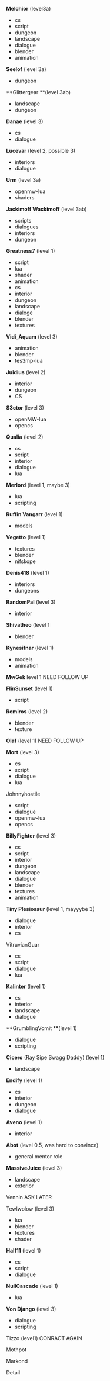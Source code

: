 **Melchior** (level3a)
- cs 
- script 
- dungeon
- landscape
- dialogue
- blender
- animation

**Seelof** (level 3a)
- dungeon

**Glittergear **(level 3ab)
- landscape
- dungeon

**Danae** (level 3)
- cs
- dialogue

**Lucevar** (level 2, possible 3)
- interiors
- dialogue

**Urm** (level 3a)
- openmw-lua
- shaders

**Jackimoff Wackimoff** (level 3ab)
- scripts
- dialogues
- interiors
- dungeon

**Greatness7** (level 1) 
- script
- lua
- shader
- animation
- cs
- interior
- dungeon
- landscape
- dialoge
- blender
- textures

**Vidi_Aquam** (level 3)
- animation
- blender
- tes3mp-lua

**Juidius** (level 2)
- interior
- dungeon
- CS

**S3ctor** (level 3)
- openMW-lua
- opencs

**Qualia** (level 2)
- cs
- script
- interior
- dialogue
- lua

**Merlord** (level 1, maybe 3)
- lua
- scripting

**Ruffin Vangarr** (level 1)
- models

**Vegetto** (level 1)
- textures
- blender
- nifskope

**Denis418** (level 1)
- interiors
- dungeons

**RandomPal** (level 3)
- interior

**Shivatheo** (level 1
- blender

**Kynesifnar** (level 1)
- models
- animation

**MwGek** level 1
NEED FOLLOW UP

**FlinSunset** (level 1)
- script

**Remiros** (level 2)
- blender
- texture

**Olaf** (level 1)
NEED FOLLOW UP

**Mort** (level 3)
- cs
- script
- dialogue
- lua

Johnnyhostile
- script
- dialogue
- openmw-lua
- opencs

**BillyFighter** (level 3)
- cs
- script
- interior
- dungeon
- landscape
- dialogue
- blender
- textures
- animation

**Tiny Plesiosaur** (level 1, mayyybe 3)
- dialogue
- interior
- cs

VitruvianGuar
- cs
- script
- dialogue
- lua

**Kalinter** (level 1)
- cs
- interior
- landscape
- dialogue

**GrumblingVomit **(level 1)
- dialogue
- scripting

**Cicero** (Ray Sipe Swagg Daddy) (level 1)
- landscape

**Endify** (level 1)
- cs
- interior
- dungeon
- dialogue

**Aveno** (level 1)
- interior

**Abot** (level 0.5, was hard to convince)
- general mentor role

**MassiveJuice** (level 3)
- landscape
- exterior

Vennin
ASK LATER

Tewlwolow (level 3)
- lua
- blender
- textures
- shader

**Half11** (level 1)
- cs
- script
- dialogue

**NullCascade** (level 1)
- lua

**Von Django** (level 3)
- dialogue
- scripting

Tizzo (level1)
CONRACT AGAIN

Mothpot

Markond

Detail